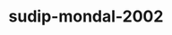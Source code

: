 ---
title: sudip-mondal-2002
github: https://github.com/sudip-mondal-2002
mode: dark
transition: 3s
archetype:
- Little Bit of Everything
---